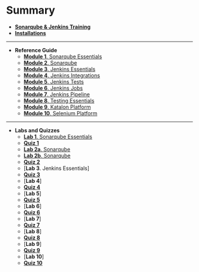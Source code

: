 

# Summary

* [**Sonarqube & Jenkins Training**](README.md)
* [**Installations**](installations.md)
---
* **Reference Guide**
	- [**Module 1**. Sonarqube Essentials](reference-guide/module_1.md)
	- [**Module 2**. Sonarqube](reference-guide/module_2.md)
	- [**Module 3**. Jenkins Essentials](reference-guide/module_3.md)
	- [**Module 4**. Jenkins Integrations](reference-guide/module_4.md)
	- [**Module 5**. Jenkins Tests](reference-guide/module_5.md)
	- [**Module 6**. Jenkins Jobs](reference-guide/module_6.md)
	- [**Module 7**. Jenkins Pipeline](reference-guide/module_7.md)
	- [**Module 8**. Testing Essentials](reference-guide/module_8.md)
	- [**Module 9**. Katalon Platform](reference-guide/module_9.md)
	- [**Module 10**. Selenium Platform](reference-guide/module_10.md)
---
* **Labs and Quizzes**
	- [**Lab 1**. Sonarqube Essentials](labs/lab_1.md)
	- [**Quiz 1**](quizzes/quiz_1.md)
	- [**Lab 2a**. Sonarqube](labs/lab_2a.md)
	- [**Lab 2b**. Sonarqube](labs/lab_2b.md)
	- [**Quiz 2**](quizzes/quiz_2.md)
	- [**Lab 3**. Jenkins Essentials]
	- [**Quiz 3**](quizzes/quiz_3.md)
	- [**Lab 4**]
	- [**Quiz 4**](quizzes/quiz_4.md)
	- [**Lab 5**]
	- [**Quiz 5**](quizzes/quiz_5.md)
	- [**Lab 6**]
	- [**Quiz 6**](quizzes/quiz_6.md)
	- [**Lab 7**]
	- [**Quiz 7**](quizzes/quiz_7.md)
	- [**Lab 8**]
	- [**Quiz 8**](quizzes/quiz_8.md)
	- [**Lab 9**]
	- [**Quiz 9**](quizzes/quiz_9.md)
	- [**Lab 10**]
	- [**Quiz 10**](quizzes/quiz_10.md)
